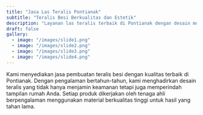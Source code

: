 ```yaml
---
title: "Jasa Las Teralis Pontianak"
subtitle: "Teralis Besi Berkualitas dan Estetik"
description: "Layanan las teralis terbaik di Pontianak dengan desain modern dan klasik"
draft: false
gallery:
  - image: "/images/slide1.png"
  - image: "/images/slide2.png"
  - image: "/images/slide3.png"
  - image: "/images/slide4.png"
---
```


Kami menyediakan jasa pembuatan teralis besi dengan kualitas terbaik di Pontianak. Dengan pengalaman bertahun-tahun, kami menghadirkan desain teralis yang tidak hanya menjamin keamanan tetapi juga memperindah tampilan rumah Anda. Setiap produk dikerjakan oleh tenaga ahli berpengalaman menggunakan material berkualitas tinggi untuk hasil yang tahan lama.
